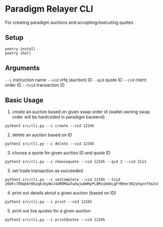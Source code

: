 # Paradigm Relayer CLI

For creating paradigm auctions and accepting/executing quotes

## Setup

```
poetry install
poetry shell
```


## Arguments

```--i``` instruction name
```--vid``` vrfq (auction) ID
```--qid``` quote ID
```--cid``` client order ID
```--txid``` transaction ID

## Basic Usage 

1. create an auction based on given swap order id (wallet owning swap order will be hardcoded in paradigm backend)

```
python3 src/cli.py --i create --vid 12345
``` 

2. delete an auction based on ID

```
python3 src/cli.py --i delete --vid 12345
``` 


3. choose a quote for given auction ID and quote ID

```
python3 src/cli.py --i choosequote --vid 12345 --qid 2 --cid 1111
``` 


3. set trade transaction as succeeded

```
python3 src/cli.py --i setComplete --vid 12345 --txid 26UFc7ENqbAtKKaqkvbyWxJ4dRRMGwTwXwjwQHHyPL8MzubbbLgFYNhmr3K2yhqznf9aJskArLtqnd9WYrXacvxM
``` 

4. print out details about a given auction (based on ID)

```
python3 src/cli.py --i print --vid 12345
``` 

5. print out live quotes for a given auction

```
python3 src/cli.py --i printQuotes --vid 12345
``` 





